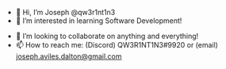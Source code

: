 - 👋 Hi, I’m Joseph @qw3r1nt1n3
- 👀 I’m interested in learning Software Development!
<!-- - 🌱 I’m currently learning everything through Free Code Camp & The Odin Project -->
- 💞️ I’m looking to collaborate on anything and everything!
- 📫 How to reach me: (Discord) QW3R1NT1N3#9920 or (email) joseph.aviles.dalton@gmail.com
